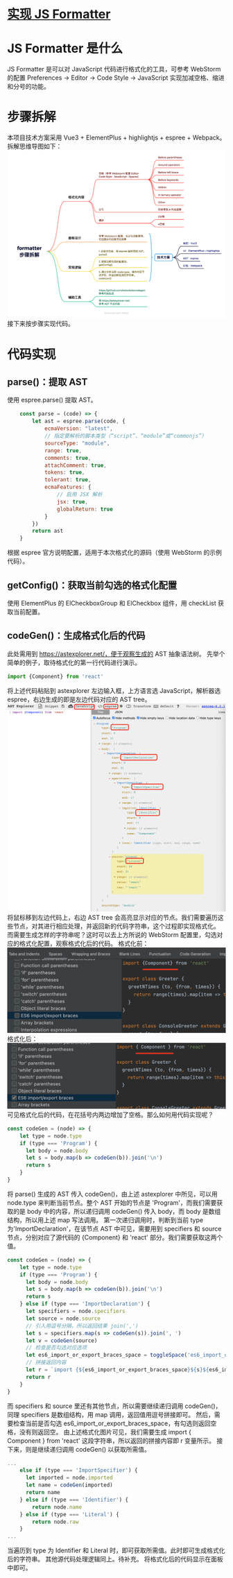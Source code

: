 # [实现 JS Formatter](https://github.com/jannahuang/blog/issues/10)

# JS Formatter 是什么
JS Formatter 是可以对 JavaScript 代码进行格式化的工具，可参考 WebStorm 的配置 Preferences -> Editor -> Code Style -> JavaScript 实现加减空格、缩进和分号的功能。

# 步骤拆解
本项目技术方案采用 Vue3 + ElementPlus + highlightjs + espree + Webpack。
拆解思维导图如下：
![formatter 步骤拆解](https://raw.githubusercontent.com/jannahuang/blog/main/pictures/formatter%20%E6%AD%A5%E9%AA%A4%E6%8B%86%E8%A7%A3.png)
接下来按步骤实现代码。

# 代码实现
## parse()：提取 AST
使用 espree.parse() 提取 AST。
```javascript
    const parse = (code) => {
        let ast = espree.parse(code, {
            ecmaVersion: "latest",
            // 指定要解析的脚本类型（“script”、“module”或“commonjs”）
            sourceType: "module",
            range: true,
            comments: true,
            attachComment: true,
            tokens: true,
            tolerant: true,
            ecmaFeatures: {
                // 启用 JSX 解析
                jsx: true,
                globalReturn: true
            }
        })
        return ast
    }
```
根据 espree 官方说明配置，适用于本次格式化的源码（使用 WebStorm 的示例代码）。

## getConfig()：获取当前勾选的格式化配置
使用 ElementPlus 的 ElCheckboxGroup 和 ElCheckbox 组件，用 checkList 获取当前配置。

## codeGen()：生成格式化后的代码
此处需用到 https://astexplorer.net/，便于观察生成的 AST 抽象语法树。
先举个简单的例子，取待格式化的第一行代码进行演示。
```javascript
import {Component} from 'react'
```
将上述代码粘贴到 astexplorer 左边输入框，上方语言选 JavaScript，解析器选 espree，右边生成的即是左边代码对应的 AST tree。
![astexplorer.net](https://raw.githubusercontent.com/jannahuang/blog/main/pictures/ast.png)
将鼠标移到左边代码上，右边 AST tree 会高亮显示对应的节点。我们需要遍历这些节点，对其进行相应处理，并返回新的代码字符串，这个过程即实现格式化。
而需要生成怎样的字符串呢？这时可以去上方所说的 WebStorm 配置里，勾选对应的格式化配置，观察格式化后的代码。
格式化前：
![no_es6_import/export_braces](https://raw.githubusercontent.com/jannahuang/blog/main/pictures/no_es6_import:export_braces.png)
格式化后：
![no_es6_import/export_braces](https://raw.githubusercontent.com/jannahuang/blog/main/pictures/es6_import:export_braces.png)
可见格式化后的代码，在花括号内两边增加了空格。那么如何用代码实现呢？
```javascript
const codeGen = (node) => {
    let type = node.type
    if (type === 'Program') {
      let body = node.body
      let s = body.map(b => codeGen(b)).join('\n')
      return s
    }
}
```
将 parse() 生成的 AST 传入 codeGen()，由上述 astexplorer 中所见，可以用 node.type 来判断当前节点。整个 AST 开始的节点是 'Program'，而我们需要获取的是 body 中的内容，所以递归调用 codeGen() 传入 body，而 body 是数组结构，所以用上述 map 写法调用。
第一次递归调用时，判断到当前 type 为'ImportDeclaration'，在该节点 AST 中可见，需要用到 specifiers 和 source 节点，分别对应了源代码的 {Component} 和 'react' 部分。我们需要获取这两个值。
```javascript
const codeGen = (node) => {
    let type = node.type
    if (type === 'Program') {
      let body = node.body
      let s = body.map(b => codeGen(b)).join('\n')
      return s
    } else if (type === 'ImportDeclaration') {
      let specifiers = node.specifiers
      let source = node.source
      // 引入用逗号分隔，所以返回结果 join(',')
      let s = specifiers.map(s => codeGen(s)).join(', ')
      let v = codeGen(source)
      // 检查是否勾选对应选项
      let es6_import_or_export_braces_space = toggleSpace('es6_import_or_export_braces')
      // 拼接返回内容
      let r = `import {${es6_import_or_export_braces_space}${s}${es6_import_or_export_braces_space}} from ${v}`
      return r
    }
}
```
而 specifiers 和 source 里还有其他节点，所以需要继续递归调用 codeGen()，同理 specifiers 是数组结构，用 map 调用，返回值用逗号拼接即可。
然后，需要检查当前是否勾选 es6_import_or_export_braces_space，有勾选则返回空格，没有则返回空。
由上述格式化图片可见，我们需要生成 import { Component } from 'react' 这段字符串，所以返回的拼接内容即 r 变量所示。
接下来，则是继续递归调用 codeGen() 以获取所需值。
```javascript
...
    else if (type === 'ImportSpecifier') {
      let imported = node.imported
      let name = codeGen(imported)
      return name
    } else if (type === 'Identifier') {
        return node.name
    } else if (type === 'Literal') {
        return node.raw
    }
...
```
当遍历到 type 为 Identifier 和 Literal 时，即可获取所需值。此时即可生成格式化后的字符串。
其他源代码处理逻辑同上。待补充。
将格式化后的代码显示在面板中即可。